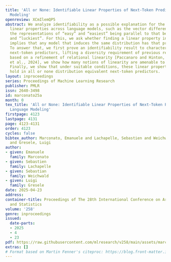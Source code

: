 ```yaml
---
title: 'All or None: Identifiable Linear Properties of Next-Token Predictors in Language
  Modeling'
openreview: XCmIlemQP5
abstract: We analyze identifiability as a possible explanation for the ubiquity of
  linear properties across language models, such as the vector difference between
  the representations of “easy” and “easiest” being parallel to that between “lucky”
  and “luckiest”. For this, we ask whether finding a linear property in one model
  implies that any model that induces the same distribution has that property, too.
  To answer that, we first prove an identifiability result to characterize distribution-equivalent
  next-token predictors, lifting a diversity requirement of previous results. Second,
  based on a refinement of relational linearity [Paccanaro and Hinton, 2001; Hernandez
  et al., 2024], we show how many notions of linearity are amenable to our analysis.
  Finally, we show that under suitable conditions, these linear properties either
  hold in all or none distribution equivalent next-token predictors.
layout: inproceedings
series: Proceedings of Machine Learning Research
publisher: PMLR
issn: 2640-3498
id: marconato25a
month: 0
tex_title: 'All or None: Identifiable Linear Properties of Next-Token Predictors in
  Language Modeling'
firstpage: 4123
lastpage: 4131
page: 4123-4131
order: 4123
cycles: false
bibtex_author: Marconato, Emanuele and Lachapelle, Sebastien and Weichwald, Sebastian
  and Gresele, Luigi
author:
- given: Emanuele
  family: Marconato
- given: Sebastien
  family: Lachapelle
- given: Sebastian
  family: Weichwald
- given: Luigi
  family: Gresele
date: 2025-04-23
address:
container-title: Proceedings of The 28th International Conference on Artificial Intelligence
  and Statistics
volume: '258'
genre: inproceedings
issued:
  date-parts:
  - 2025
  - 4
  - 23
pdf: https://raw.githubusercontent.com/mlresearch/v258/main/assets/marconato25a/marconato25a.pdf
extras: []
# Format based on Martin Fenner's citeproc: https://blog.front-matter.io/posts/citeproc-yaml-for-bibliographies/
---
```

